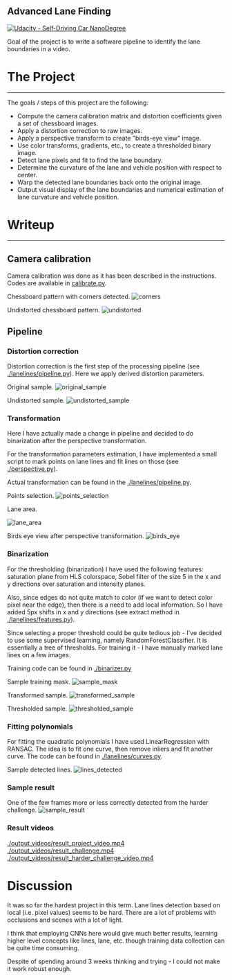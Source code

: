 ## Advanced Lane Finding
[![Udacity - Self-Driving Car NanoDegree](https://s3.amazonaws.com/udacity-sdc/github/shield-carnd.svg)](http://www.udacity.com/drive)


[corners]: ./output_images/corners_calibration2.jpg "Calibration pattern with corners detected"
[undistorted]: ./output_images/undistorted_calibration2.jpg "Undistorted calibration pattern"
[original_sample]: ./train_images/harder_challenge_0001.png "Sample image"
[undistorted_sample]: ./output_images/undistorted_harder_challenge_0001.png "Undistorted sample image"
[points_selection]: ./output_images/points_selection.png "Points selection"
[lane_area]: ./output_images/lane_area.png "Lane area"
[birds_eye]: ./output_images/birds_eye.png "Birds eye view on the lane area"
[sample_mask]: ./output_images/harder_challenge_0001_mask.png "Sample image mask"
[transformed_sample]: ./output_images/transformed45512.jpg "Transformed sample"
[thresholded_sample]: ./output_images/binary45512.jpg "Transformed sample"
[lines_detected]: ./output_images/lines55743.jpg "Detected lines"
[sample_result]: ./output_images/test12600.jpg "Sample result"

Goal of the project is to write a software pipeline to identify the lane boundaries in a video.


# The Project
---

The goals / steps of this project are the following:

* Compute the camera calibration matrix and distortion coefficients given a set of chessboard images.
* Apply a distortion correction to raw images.
* Apply a perspective transform to create "birds-eye view" image.
* Use color transforms, gradients, etc., to create a thresholded binary image.
* Detect lane pixels and fit to find the lane boundary.
* Determine the curvature of the lane and vehicle position with respect to center.
* Warp the detected lane boundaries back onto the original image.
* Output visual display of the lane boundaries and numerical estimation of lane curvature and vehicle position.

# Writeup
---

## Camera calibration
Camera calibration was done as it has been described in the instructions. Codes are available in
[calibrate.py](./calibrate.py).

Chessboard pattern with corners detected.
![corners]

Undistorted chessboard pattern.
![undistorted]

## Pipeline
### Distortion correction
Distortion correction is the first step of the processing pipeline (see [./lanelines/pipeline.py](./lanelines/pipeline.py)).
Here we apply derived distortion parameters.


Original sample.
![original_sample]

Undistorted sample.
![undistorted_sample]

### Transformation
Here I have actually made a change in pipeline and decided to do binarization after the perspective transformation.

For the transformation parameters estimation, I have implemented a small script to mark points on lane lines and
fit lines on those (see [./perspective.py](./perspective.py)).

Actual transformation can be found in the [./lanelines/pipeline.py](./lanelines/pipeline.py).

Points selection.
![points_selection]

Lane area.

![lane_area]

Birds eye view after perspective transformation.
![birds_eye]

### Binarization

For the thresholding (binarization) I have used the following features: saturation plane from HLS colorspace,
Sobel filter of the size 5 in the x and y directions over saturation and intensity planes.

Also, since edges do not quite match to color (if we want to detect color pixel near the edge), then there is a need
to add local information. So I have added 5px shifts in x and y directions (see extract method in [./lanelines/features.py](./lanelines/features.py)).

Since selecting a proper threshold could be quite tedious job - I've decided to use some supervised learning,
namely RandomForestClassifier. It is essentially a tree of thresholds.
For training it - I have manually marked lane lines on a few images.

Training code can be found in [./binarizer.py](./binarizer.py)

Sample training mask.
![sample_mask]

Transformed sample.
![transformed_sample]

Thresholded sample.
![thresholded_sample]


### Fitting polynomials

For fitting the quadratic polynomials I have used LinearRegression with RANSAC.
The idea is to fit one curve, then remove inliers and fit another curve.
The code can be found in [./lanelines/curves.py](./lanelines/curves.py).

Sample detected lines.
![lines_detected]


### Sample result
One of the few frames more or less correctly detected from the harder challenge.
![sample_result]

### Result videos
[./output_videos/result_project_video.mp4](./output_videos/result_project_video.mp4)
[./output_videos/result_challenge.mp4](./output_videos/result_challenge.mp4)
[./output_videos/result_harder_challenge_video.mp4](./output_videos/result_harder_challenge_video.mp4)

# Discussion
It was so far the hardest project in this term. Lane lines detection based on local (i.e. pixel values) seems to be hard.
There are a lot of problems with occlusions and scenes with a lot of light.

I think that employing CNNs here would give much better results, learning higher level concepts like lines, lane, etc. though training data collection can be quite time consuming.

Despite of spending around 3 weeks thinking and trying - I could not make it work robust enough.
